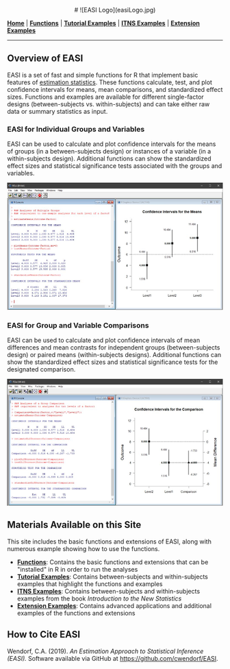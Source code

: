 <p align="center">
# ![EASI Logo](easiLogo.jpg)
</p>

[**Home**](https://github.com/cwendorf/EASI/) | 
[**Functions**](https://github.com/cwendorf/EASI/tree/master/A-Functions) | 
[**Tutorial Examples**](https://github.com/cwendorf/EASI/tree/master/B-TutorialExamples) | 
[**ITNS Examples**](https://github.com/cwendorf/EASI/tree/master/C-ITNSExamples) | 
[**Extension Examples**](https://github.com/cwendorf/EASI/tree/master/D-ExtensionExamples)

---

## Overview of EASI

EASI is a set of fast and simple functions for R that implement basic features of [estimation statistics](https://en.wikipedia.org/wiki/Estimation_statistics "Estimation Stats on Wikipedia"). These functions calculate, test, and plot confidence intervals for means, mean comparisons, and standardized effect sizes. Functions and examples are available for different single-factor designs (between-subjects vs. within-subjects) and can take either raw data or summary statistics as input.

### EASI for Individual Groups and Variables

EASI can be used to calculate and plot confidence intervals for the means of groups (in a between-subjects design) or instances of a variable (in a within-subjects design). Additional functions can show the standardized effect sizes and statistical significance tests associated with the groups and variables.

![EASI Means Screenshot](easiMeans.jpg)

### EASI for Group and Variable Comparisons

EASI can be used to calculate and plot confidence intervals of mean differences and mean contrasts for independent groups (between-subjects design) or paired means (within-subjects designs). Additional functions can show the standardized effect sizes and statistical significance tests for the designated comparison. 

![EASI Difference Screenshot](easiDifference.jpg)

## Materials Available on this Site

This site includes the basic functions and extensions of EASI, along with numerous example showing how to use the functions.

- [**Functions**](./A-Functions): Contains the basic functions and extensions that can be "installed" in R in order to run the analyses
- [**Tutorial Examples**](./B-TutorialExamples): Contains between-subjects and within-subjects examples that highlight the functions and examples
- [**ITNS Examples**](./C-ITNSExamples): Contains between-subjects and within-subjects examples from the book _Introduction to the New Statistics_
- [**Extension Examples**](./D-ExtensionExamples): Contains advanced applications and additional examples of the functions and extensions

## How to Cite EASI

Wendorf, C.A. (2019). _An Estimation Approach to Statistical Inference (EASI)._ Software available via GitHub at https://github.com/cwendorf/EASI.
